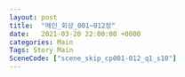 ```yaml
---
layout: post
title:  "메인_회상_001~012장"
date:   2021-03-20 22:00:00 +0000
categories: Main
Tags: Story Main
SceneCode: ["scene_skip_cp001-012_q1_s10"]
---
```


